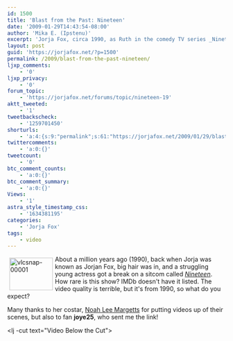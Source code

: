 ```yaml
---
id: 1500
title: 'Blast from the Past: Nineteen'
date: '2009-01-29T14:43:54-08:00'
author: 'Mika E. (Ipstenu)'
excerpt: 'Jorja Fox, circa 1990, as Ruth in the comedy TV series _Nineteen_. Video included!'
layout: post
guid: 'https://jorjafox.net/?p=1500'
permalink: /2009/blast-from-the-past-nineteen/
ljxp_comments:
    - '0'
ljxp_privacy:
    - '0'
forum_topic:
    - 'https://jorjafox.net/forums/topic/nineteen-19'
aktt_tweeted:
    - '1'
tweetbackscheck:
    - '1259701450'
shorturls:
    - 'a:4:{s:9:"permalink";s:61:"https://jorjafox.net/2009/01/29/blast-from-the-past-nineteen/";s:7:"tinyurl";s:25:"http://tinyurl.com/b36cdn";s:4:"isgd";s:18:"http://is.gd/5349R";s:5:"bitly";s:20:"http://bit.ly/6Rgcpa";}'
twittercomments:
    - 'a:0:{}'
tweetcount:
    - '0'
btc_comment_counts:
    - 'a:0:{}'
btc_comment_summary:
    - 'a:0:{}'
Views:
    - '1'
astra_style_timestamp_css:
    - '1634381195'
categories:
    - 'Jorja Fox'
tags:
    - video
---
```


<img src="//static.jorjafox.net/wordpress/2009/01/vlcsnap-00001-230x172.jpg" alt="vlcsnap-00001" title="vlcsnap-00001" width="100" height="75" style="float:left;margin:5px;" /> About a million years ago (1990), back when Jorja was known as Jorjan Fox, big hair was in, and a struggling young actress got a break on a sitcom called _<a href="https://jorjafox.net/wiki/Nineteen">Nineteen</a>_.  How rare is this show? IMDb doesn't have it listed.  The video quality is terrible, but it's from 1990, so what do you expect?

Many thanks to her costar, <a href="http://www.noahleemargetts.com/">Noah Lee Margetts</a> for putting videos up of their scenes, but also to fan **joye25**, who sent me the link!

<lj -cut text="Video Below the Cut"><object width="425" height="344"><param name="movie" value="http://www.youtube.com/v/erj_Znx3_4M&hl=en&fs=1"></param><param name="allowFullScreen" value="true"></param><param name="allowscriptaccess" value="always"></param><embed src="http://www.youtube.com/v/erj_Znx3_4M&hl=en&fs=1" type="application/x-shockwave-flash" allowscriptaccess="always" allowfullscreen="true" width="425" height="344"></embed></object></lj>
